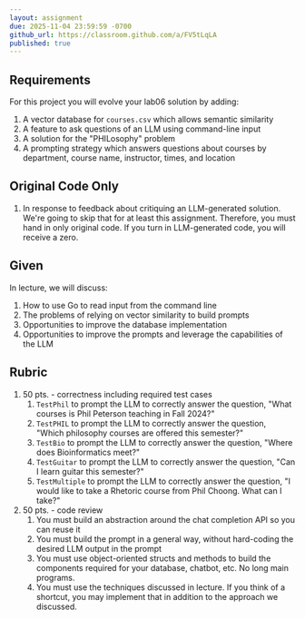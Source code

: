 ```yaml
---
layout: assignment
due: 2025-11-04 23:59:59 -0700
github_url: https://classroom.github.com/a/FV5tLqLA
published: true
---
```


## Requirements

For this project you will evolve your lab06 solution by adding:

1. A vector database for `courses.csv` which allows semantic similarity
1. A feature to ask questions of an LLM using command-line input
1. A solution for the "PHILosophy" problem
1. A prompting strategy which answers questions about courses by department, course name, instructor, times, and location

## Original Code Only

1. In response to feedback about critiquing an LLM-generated solution. We're going to skip 
that for at least this assignment. Therefore, you must hand in only original code. If you
turn in LLM-generated code, you will receive a zero.

## Given

In lecture, we will discuss:

1. How to use Go to read input from the command line
1. The problems of relying on vector similarity to build prompts
1. Opportunities to improve the database implementation 
1. Opportunities to improve the prompts and leverage the capabilities of the LLM

## Rubric

1. 50 pts. - correctness including required test cases
    1. `TestPhil` to prompt the LLM to correctly answer the question, "What courses is Phil Peterson teaching in Fall 2024?"
    1. `TestPHIL` to prompt the LLM to correctly answer the question, "Which philosophy courses are offered this semester?"
    1. `TestBio` to prompt the LLM to correctly answer the question, "Where does Bioinformatics meet?"
    1. `TestGuitar` to prompt the LLM to correctly answer the question, "Can I learn guitar this semester?"
    1. `TestMultiple` to prompt the LLM to correctly answer the question, "I would like to take a Rhetoric course from Phil Choong. What can I take?"
1. 50 pts. - code review
    1. You must build an abstraction around the chat completion API so you can reuse it
    1. You must build the prompt in a general way, without hard-coding the desired LLM output in the prompt
    1. You must use object-oriented structs and methods to build the components required for your database, chatbot, etc. No long main programs. 
    1. You must use the techniques discussed in lecture. If you think of a shortcut, you may implement that in addition to the approach we discussed.